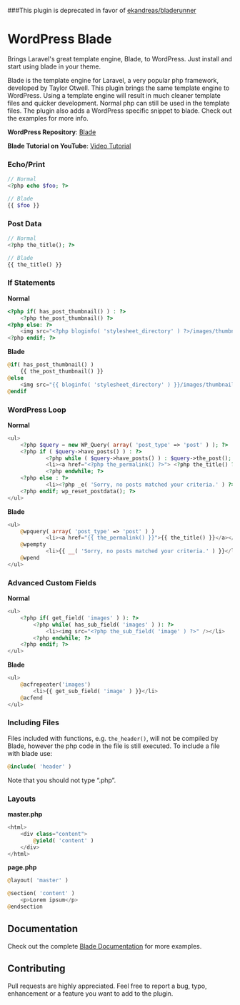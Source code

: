 ###This plugin is deprecated in favor of [ekandreas/bladerunner](https://github.com/ekandreas/bladerunner)

WordPress Blade
===============

Brings Laravel's great template engine, Blade, to WordPress. Just install and start using blade in your theme.

Blade is the template engine for Laravel, a very popular php framework, developed by Taylor Otwell. This plugin brings the same template engine to WordPress. Using a template engine will result in much cleaner template files and quicker development. Normal php can still be used in the template files. The plugin also adds a WordPress specific snippet to blade. Check out the examples for more info.

**WordPress Repository**:
[Blade](http://wordpress.org/plugins/blade/)

**Blade Tutorial on YouTube**:
[Video Tutorial](http://www.youtube.com/watch?v=H6JJtr0Frcs)

### Echo/Print

```php
// Normal
<?php echo $foo; ?>

// Blade
{{ $foo }}
```

### Post Data

```php
// Normal
<?php the_title(); ?>

// Blade
{{ the_title() }}
```

### If Statements

**Normal**
```php
<?php if( has_post_thumbnail() ) : ?>
    <?php the_post_thumbnail() ?>
<?php else: ?>
    <img src="<?php bloginfo( 'stylesheet_directory' ) ?>/images/thumbnail-default.jpg" />
<?php endif; ?>
```

**Blade**
```php
@if( has_post_thumbnail() )
    {{ the_post_thumbnail() }}
@else
    <img src="{{ bloginfo( 'stylesheet_directory' ) }}/images/thumbnail-default.jpg" />
@endif
```

### WordPress Loop
**Normal**
```php
<ul>
	<?php $query = new WP_Query( array( 'post_type' => 'post' ) ); ?>
	<?php if ( $query->have_posts() ) : ?>
	        <?php while ( $query->have_posts() ) : $query->the_post(); ?>
	        <li><a href="<?php the_permalink() ?>"> <?php the_title() ?> </a></li>
	        <?php endwhile; ?>
	<?php else : ?>
	        <li><?php _e( 'Sorry, no posts matched your criteria.' ) ?></li>
	<?php endif; wp_reset_postdata(); ?>
</ul>
```

**Blade**
```php
<ul>
	@wpquery( array( 'post_type' => 'post' ) )
	        <li><a href="{{ the_permalink() }}">{{ the_title() }}</a></li>
	@wpempty
	        <li>{{ __( 'Sorry, no posts matched your criteria.' ) }}</li>
	@wpend
</ul>
```


### Advanced Custom Fields
**Normal**
```php
<ul>
    <?php if( get_field( 'images' ) ): ?>
        <?php while( has_sub_field( 'images' ) ): ?>
            <li><img src="<?php the_sub_field( 'image' ) ?>" /></li>
        <?php endwhile; ?>
    <?php endif; ?>
</ul>
```

**Blade**
```php
<ul>
    @acfrepeater('images')
        <li>{{ get_sub_field( 'image' ) }}</li>
    @acfend
</ul>
```

### Including Files

Files included with functions, e.g. `the_header()`, will not be compiled by Blade, however the php code in the file is still executed. To include a file with blade use:

```php
@include( 'header' )
```

Note that you should not type “.php”.

### Layouts

**master.php**
```php
<html>
    <div class="content">
        @yield( 'content' )
    </div>
</html>
```

**page.php**

```php
@layout( 'master' )

@section( 'content' )
    <p>Lorem ipsum</p>
@endsection
```

## Documentation

Check out the complete [Blade Documentation](http://laravel3.veliovgroup.com/docs/views/templating#blade-template-engine) for more examples.

## Contributing

Pull requests are highly appreciated. Feel free to report a bug, typo, enhancement or a feature you want to add to the plugin.
